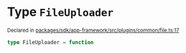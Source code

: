 # Type `FileUploader`
<sub>Declared in [packages/sdk/app-framework/src/plugins/common/file.ts:17](https://github.com/dxos/dxos/blob/d2aae6ea4/packages/sdk/app-framework/src/plugins/common/file.ts#L17)</sub>




```ts
type FileUploader = function
```
